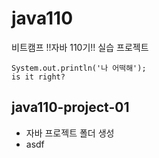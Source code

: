 # java110

비트캠프 !!자바 110기!! 실습 프로젝트
```
System.out.println('나 어떡해');
is it right?
```

## java110-project-01
-   자바 프로젝트 폴더 생성
-   asdf